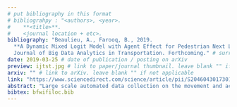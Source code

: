 ```yaml
---
# put bibliography in this format
# bibliograhpy : "<authors>, <year>.
#    **<title>**.
#    <journal location + etc>.
bibliography: "Beaulieu, A., Farooq, B., 2019.
  **A Dynamic Mixed Logit Model with Agent Effect for Pedestrian Next Location Choice Using Ubiquitous Wi-Fi Network Data**.
  Journal of Big Data Analytics in Transportation. Forthcoming." # surround Title with **<title>**
date: 2019-03-25 # date of publication / posting on arXiv
preview: ijtst.jpg # link to paper/journal thumbnail. leave blank "" if not applicable
arxiv: "" # link to arXiv. leave blank "" if not applicable
link: "https://www.sciencedirect.com/science/article/pii/S2046043017301004" # link to journal publication. leave blank "" if not applicable
abstract: "Large scale automated data collection on the movement and activities of pedestrians is a challenging problem. In a previous work we developed a network of cheap sensors that can perform larger scale data collection of pedestrian movements using WiFi signals emitted by WiFi-enabled devices (such as smartphones). The devices are deployed during an entire summer (4 months period) on a pedestrianized street spanning 14 intersections. This data is then processed to produce indicators describing the pedestrians’ behaviours, such as time spent, pedestrian density variations through time, flow of pedestrians and the tracking of trajectories and destinations over time. The use of street-level land usage data allows further conclusions to be made about the reasons for these behaviours. The indicators developed, in addition to facility usage information, are then used to develop and estimate three different dynamic next location choice models. The three models compared are a multinomial logit model (MNL), a mixed multinomial logit model (MMNL) and a mixed multinomial logit model with agent effect (MMNL-AE). The latter model is determined to be the most representative of the observed pedestrian behaviours. It can forecast the next location, within the detected area, any individual pedestrian chooses, conditioned upon its previous and current locations. The model can subsequently be used to predict future events in similar places, and help with the planning, promotion and optimization of such events."
bibtex: bfwifiloc.bib
---
```

